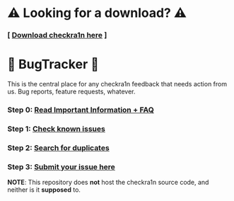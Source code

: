 # ⚠️ Looking for a download? ⚠️

### \[ [Download checkra1n here](https://checkra.in) \]

# 🐞 BugTracker 🐞

This is the central place for any checkra1n feedback that needs action from us. Bug reports, feature requests, whatever.

### Step 0: [Read Important Information + FAQ](https://checkra.in)
### Step 1: [Check known issues](https://github.com/checkra1n/BugTracker/issues/1)
### Step 2: [Search for duplicates](https://github.com/checkra1n/BugTracker/issues)
### Step 3: [Submit your issue here](https://github.com/checkra1n/BugTracker/issues/new/choose)

**NOTE**: This repository does **not** host the checkra1n source code, and neither is it **supposed** to.
